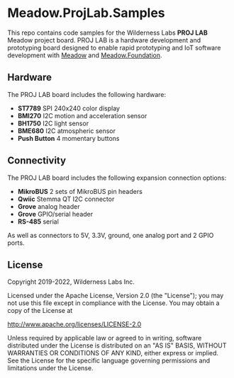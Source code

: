 # Meadow.ProjLab.Samples

This repo contains code samples for the Wilderness Labs **PROJ LAB** Meadow project board. PROJ LAB is a hardware development and prototyping board designed to enable rapid prototyping and IoT software development with [Meadow](http://developer.wildernesslabs.co/Meadow/) and [Meadow.Foundation](http://developer.wildernesslabs.co/Meadow/Meadow.Foundation/).

## Hardware

The PROJ LAB board includes the following hardware:
* **ST7789** SPI 240x240 color display
* **BMI270** I2C motion and acceleration sensor
* **BH1750** I2C light sensor
* **BME680** I2C atmospheric sensor
* **Push Button** 4 momentary buttons

## Connectivity

The PROJ LAB board includes the following expansion connection options:
* **MikroBUS** 2 sets of MikroBUS pin headers
* **Qwiic** Stemma QT I2C connector
* **Grove** analog header
* **Grove** GPIO/serial header
* **RS-485** serial 

As well as connectors to 5V, 3.3V, ground, one analog port and 2 GPIO ports.

## License
Copyright 2019-2022, Wilderness Labs Inc.

Licensed under the Apache License, Version 2.0 (the "License");
you may not use this file except in compliance with the License.
You may obtain a copy of the License at

  http://www.apache.org/licenses/LICENSE-2.0

Unless required by applicable law or agreed to in writing, software
distributed under the License is distributed on an "AS IS" BASIS,
WITHOUT WARRANTIES OR CONDITIONS OF ANY KIND, either express or implied.
See the License for the specific language governing permissions and
limitations under the License.
